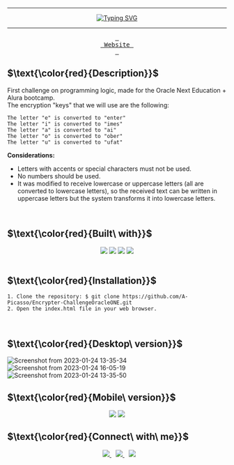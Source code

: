 <hr>
<p align="center">
   <a href="https://git.io/typing-svg">
      <img src="https://readme-typing-svg.herokuapp.com?font=Montserrat&weight=800&size=40&pause=1000&color=FF0000&center=true&vCenter=true&repeat=false&width=800&height=80&lines=Encrypter-ChallengeOracleONE" alt="Typing SVG" />
   </a>
</p>
<hr>
<p align="center">
  <a href="https://a-picasso.github.io/Encrypter-ChallengeOracleONE/">
    <kbd> <br> Website <br> </kbd>
  </a>
</p>

## $\text{\color{red}{Description}}$
First challenge on programming logic, made for the Oracle Next Education + Alura bootcamp.<br>
The encryption "keys" that we will use are the following:<br>
```
The letter "e" is converted to "enter"
The letter "i" is converted to "imes"
The letter "a" is converted to "ai"
The letter "o" is converted to "ober"
The letter "u" is converted to "ufat"
```
**Considerations:**
* Letters with accents or special characters must not be used.
* No numbers should be used.
* It was modified to receive lowercase or uppercase letters (all are converted to lowercase letters), so the received text can be written in uppercase letters but the system transforms it into lowercase letters.
<br>

## $\text{\color{red}{Built\ with}}$
<div align="center">
  <img src="https://img.shields.io/badge/CSS3-1572B6.svg?style=for-the-badge&logo=CSS3&logoColor=white"/>
  <img src="https://img.shields.io/badge/GIT-E44C30?style=for-the-badge&logo=git&logoColor=white"/>
  <img src="https://img.shields.io/badge/JavaScript-F7DF1E.svg?style=for-the-badge&logo=JavaScript&logoColor=black"/>
  <img src="https://img.shields.io/badge/HTML5-E34F26.svg?style=for-the-badge&logo=HTML5&logoColor=white"/> 
</div>
<br>

## $\text{\color{red}{Installation}}$
```
1. Clone the repository: $ git clone https://github.com/A-Picasso/Encrypter-ChallengeOracleONE.git
2. Open the index.html file in your web browser.
```
<br>

## $\text{\color{red}{Desktop\ version}}$
![Screenshot from 2023-01-24 13-35-34](https://user-images.githubusercontent.com/95196431/214431178-22a776b7-b856-47e7-967e-a537c019e36e.png)
![Screenshot from 2023-01-24 16-05-19](https://user-images.githubusercontent.com/95196431/214431559-656675f0-2f3d-447a-a1f0-d0fbad5e50a7.png)
![Screenshot from 2023-01-24 13-35-50](https://user-images.githubusercontent.com/95196431/214431764-c808a5f7-785c-4458-a79e-95ab5063b57c.png)

## $\text{\color{red}{Mobile\ version}}$
<div align="center">
  <img src="https://user-images.githubusercontent.com/95196431/214434710-cd9bf4c5-189c-49f4-9513-2c8e922752a1.png"/>
  <img src="https://user-images.githubusercontent.com/95196431/214434723-242eee25-9f72-4c96-a1e0-6d7381cfae91.png"/>
</div>

## $\text{\color{red}{Connect\ with\ me}}$
<div align="center">
  <a style="margin-left: 10px;" target="_blank" href="https://www.linkedin.com/in/jose-alberto-picasso-mtz/">
    <img src="https://img.shields.io/badge/LinkedIn-0077B5?style=for-the-badge&logo=linkedin&logoColor=white"/>
  </a>
  <a style="margin-left: 10px;" target="_blank" href="mailto:japm996@gmail.com">
    <img src="https://img.shields.io/badge/Gmail-D14836?style=for-the-badge&logo=gmail&logoColor=white"/>
  </a>
  <a style="margin-left: 10px;" target="_blank" href="https://twitter.com/Dark_Spectre17">
    <img src="https://img.shields.io/badge/Twitter-1DA1F2?style=for-the-badge&logo=twitter&logoColor=white"/>
  </a>
</div>
